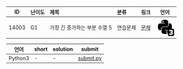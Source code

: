 | ID | 난이도 | 제목 | 분류 | 링크 | 언어 |
| -- | ---- | :-- | :-- | --- | --- |
| 14003 | G1 | 가장 긴 증가하는 부분 수열 5 | 연습문제 | [문제](https://www.acmicpc.net/problem/14003) | [![python3](/assets/python3.svg)](/solutions/%5BG1%5D14003%20가장%20긴%20증가하는%20부분%20수열%205/submit.py)  |

| 언어 | short | solution | submit |
| --- | ----- | -------- | ------ |
| Python3 | - | - | [submit.py](submit.py) |
